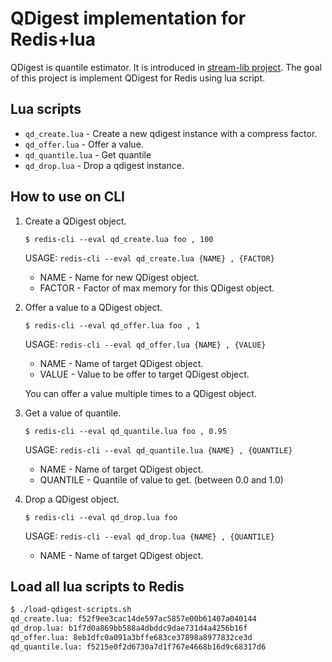 # QDigest implementation for Redis+lua

QDigest is quantile estimator.  It is introduced in [stream-lib project](https://github.com/clearspring/stream-lib).
The goal of this project is implement QDigest for Redis using lua script.

## Lua scripts

*   `qd_create.lua` - Create a new qdigest instance with a compress factor.
*   `qd_offer.lua` - Offer a value.
*   `qd_quantile.lua` - Get quantile
*   `qd_drop.lua` - Drop a qdigest instance.

## How to use on CLI

1.  Create a QDigest object.

        $ redis-cli --eval qd_create.lua foo , 100

    USAGE: `redis-cli --eval qd_create.lua {NAME} , {FACTOR}`
    *   NAME - Name for new QDigest object.
    *   FACTOR - Factor of max memory for this QDigest object.

2.  Offer a value to a QDigest object.

        $ redis-cli --eval qd_offer.lua foo , 1

    USAGE: `redis-cli --eval qd_offer.lua {NAME} , {VALUE}`
    *   NAME - Name of target QDigest object.
    *   VALUE - Value to be offer to target QDigest object.

    You can offer a value multiple times to a QDigest object.

3.  Get a value of quantile.

        $ redis-cli --eval qd_quantile.lua foo , 0.95

    USAGE: `redis-cli --eval qd_quantile.lua {NAME} , {QUANTILE}`
    *   NAME - Name of target QDigest object.
    *   QUANTILE - Quantile of value to get. (between 0.0 and 1.0)

4.  Drop a QDigest object.

        $ redis-cli --eval qd_drop.lua foo

    USAGE: `redis-cli --eval qd_drop.lua {NAME} , {QUANTILE}`
    *   NAME - Name of target QDigest object.

## Load all lua scripts to Redis

```sh
$ ./load-qdigest-scripts.sh
qd_create.lua: f52f9ee3cac14de597ac5857e00b61407a040144
qd_drop.lua: b1f7d0a869bb588a4dbddc9dae731d4a4256b16f
qd_offer.lua: 8eb1dfc0a091a3bffe683ce37898a8977832ce3d
qd_quantile.lua: f5215e0f2d6730a7d1f767e4668b16d9c68317d6
```
